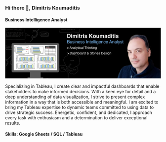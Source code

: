 ### Hi there 👋, Dimitris Koumaditis
#### Business Intelligence Analyst
![Business Intelligence Analyst](https://github.com/Dimitris-Koumaditis/Dimitris-Koumaditis/blob/main/Dimitris-banner-2.png)

Specializing in Tableau, I create clear and impactful dashboards that enable stakeholders to make informed decisions. With a keen eye for detail and a deep understanding of data visualization, I strive to present complex information in a way that is both accessible and meaningful. I am excited to bring my Tableau expertise to dynamic teams committed to using data to drive strategic success. Energetic, confident, and dedicated, I approach every task with enthusiasm and a determination to deliver exceptional results.

#### Skills: Google Sheets / SQL / Tableau 




